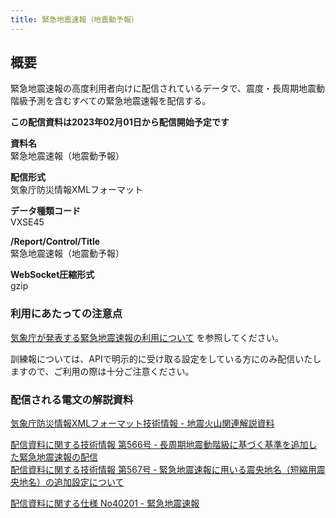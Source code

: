 ```yaml
---
title: 緊急地震速報（地震動予報）
---
```


## 概要
緊急地震速報の高度利用者向けに配信されているデータで、震度・長周期地震動階級予測を含むすべての緊急地震速報を配信する。

**この配信資料は2023年02月01日から配信開始予定です**

**資料名** <br/>
 緊急地震速報（地震動予報）
 
**配信形式** <br/>
 気象庁防災情報XMLフォーマット

**データ種類コード** <br/>
 VXSE45
 
**/Report/Control/Title** <br/>
 緊急地震速報（地震動予報）

**WebSocket圧縮形式** <br/>
 gzip

### 利用にあたっての注意点
 [気象庁が発表する緊急地震速報の利用について](/docs/eew.md) を参照してください。

 訓練報については、APIで明示的に受け取る設定をしている方にのみ配信いたしますので、ご利用の際は十分ご注意ください。

### 配信される電文の解説資料
 [気象庁防災情報XMLフォーマット技術情報 - 地震火山関連解説資料](https://dmdata.jp/docs/jma/manual/0101-0185.pdf#page=92)


 [配信資料に関する技術情報 第566号 ‐ 長周期地震動階級に基づく基準を追加した緊急地震速報の配信](https://dmdata.jp/docs/jma/technical/566.pdf) <br/>
 [配信資料に関する技術情報 第567号 ‐ 緊急地震速報に用いる震央地名（短縮用震央地名）の追加設定について](https://dmdata.jp/docs/jma/technical/567.pdf)


 [配信資料に関する仕様 No40201 - 緊急地震速報](https://www.data.jma.go.jp/suishin/shiyou/pdf/no40201)
